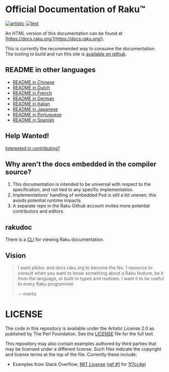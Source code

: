# Official Documentation of Raku™

[![artistic](https://img.shields.io/badge/license-Artistic%202.0-blue.svg?style=flat)](https://opensource.org/licenses/Artistic-2.0)
[![test](https://github.com/Raku/doc/actions/workflows/test.yml/badge.svg)](https://github.com/Raku/doc/actions/workflows/test.yml)

An HTML version of this documentation can be found
at [https://docs.raku.org/](https://docs.raku.org/).

This is currently the recommended way to consume the documentation. The tooling
to build and run this site is [available on github](https://github.com/Raku/doc-website).

## README in other languages

* [README in Chinese](resources/i18n/zh/README.zh.md)
* [README in Dutch](resources/i18n/nl/README.nl.md)
* [README in French](resources/i18n/fr/README.fr.md)
* [README in German](resources/i18n/de/README.de.md)
* [README in Italian](resources/i18n/it/README.it.md)
* [README in Japanese](resources/i18n/jp/README.jp.md)
* [README in Portuguese](resources/i18n/pt/README.pt.md)
* [README in Spanish](resources/i18n/es/README.es.md)

## Help Wanted!

[Interested in contributing?](writing-docs/README.md)

## Why aren't the docs embedded in the compiler source?

  1. This documentation is intended to be universal with
     respect to the specification, and not tied to any specific
     implementation.
  2. Implementations' handling of embedded Pod is still
     a bit uneven; this avoids potential runtime impacts.
  3. A separate repo in the Raku Github account invites
     more potential contributors and editors.

## rakudoc

There is a [CLI](https://github.com/Raku/rakudoc) for viewing Raku documentation.

## Vision

> I want p6doc and docs.raku.org to become the No. 1 resource to consult
> when you want to know something about a Raku feature, be it from the
> language, or built-in types and routines. I want it to be useful to every
> Raku programmer.
>
>    -- moritz

# LICENSE

The code in this repository is available under the Artistic License 2.0
as published by The Perl Foundation. See the [LICENSE](LICENSE) file for the full
text.

This repository may also contain examples authored by third parties that may be licensed under a different license. Such
files indicate the copyright and license terms at the top of the file. Currently these include:

* Examples from Stack Overflow; [MIT License](http://creativecommons.org/licenses/MIT) ([ref #1](http://stackoverflow.com/a/43669837/215487) for [1f7cc4e](https://github.com/Raku/doc/commit/1f7cc4efa0da38b5a9bf544c9b13cc335f87f7f6))
